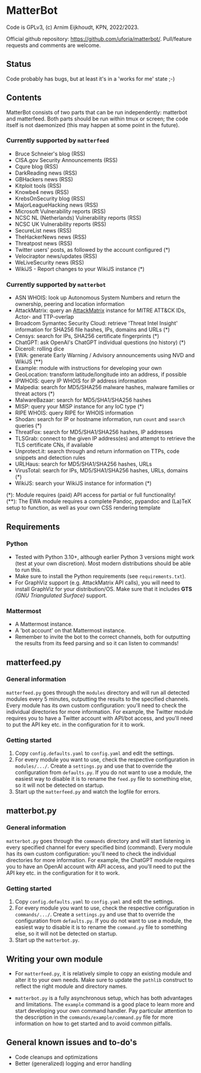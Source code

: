 # MatterBot

Code is GPLv3, (c) Arnim Eijkhoudt, KPN, 2022/2023.

Official github repository: https://github.com/uforia/matterbot/.
Pull/feature requests and comments are welcome.

## Status

Code probably has bugs, but at least it's in a 'works for me' state ;-)

## Contents

MatterBot consists of two parts that can be run independently: matterbot and matterfeed. Both parts should be run within tmux or screen; the code itself is not daemonized (this may happen at some point in the future).

### Currently supported by `matterfeed`

- Bruce Schneier's blog (RSS)
- CISA.gov Security Announcements (RSS)
- Cqure blog (RSS)
- DarkReading news (RSS)
- GBHackers news (RSS)
- Kitploit tools (RSS)
- Knowbe4 news (RSS)
- KrebsOnSecurity blog (RSS)
- MajorLeagueHacking news (RSS)
- Microsoft Vulnerability reports (RSS)
- NCSC NL (Netherlands) Vulnerability reports (RSS)
- NCSC UK Vulnerability reports (RSS)
- SecureList news (RSS)
- TheHackerNews news (RSS)
- Threatpost news (RSS)
- Twitter users' posts, as followed by the account configured (*)
- Velociraptor news/updates (RSS)
- WeLiveSecurity news (RSS)
- WikiJS - Report changes to your WikiJS instance (*)

### Currently supported by `matterbot`

- ASN WHOIS: look up Autonomous System Numbers and return the ownership, peering and location information
- AttackMatrix: query an [AttackMatrix](https://github.com/uforia/AttackMatrix) instance for MITRE ATT&CK IDs, Actor- and TTP-overlap
- Broadcom Symantec Security Cloud: retrieve 'Threat Intel Insight' information for SHA256 file hashes, IPs, domains and URLs (*)
- Censys: search for IPs, SHA256 certificate fingerprints (*)
- ChatGPT: ask OpenAI's ChatGPT individual questions (no history) (*)
- Diceroll: rolling dice
- EWA: generate Early Warning / Advisory announcements using NVD and WikiJS (**)
- Example: module with instructions for developing your own
- GeoLocation: transform latitude/longitude into an address, if possible
- IPWHOIS: query IP WHOIS for IP address information
- Malpedia: search for MD5/SHA256 malware hashes, malware families or threat actors (*)
- MalwareBazaar: search for MD5/SHA1/SHA256 hashes
- MISP: query your MISP instance for any IoC type (*)
- RIPE WHOIS: query RIPE for WHOIS information
- Shodan: search for IP or hostname information, run `count` and `search` queries (*)
- ThreatFox: search for MD5/SHA1/SHA256 hashes, IP addresses
- TLSGrab: connect to the given IP address(es) and attempt to retrieve the TLS certificate CNs, if available
- Unprotect.it: search through and return information on TTPs, code snippets and detection rules
- URLHaus: search for MD5/SHA1/SHA256 hashes, URLs
- VirusTotal: search for IPs, MD5/SHA1/SHA256 hashes, URLs, domains (*)
- WikiJS: search your WikiJS instance for information (*)

(*): Module requires (paid) API access for partial or full functionality!  
(**): The EWA module requires a complete Pandoc, pypandoc and (La)TeX setup to function, as well as your own CSS rendering template

## Requirements

### Python

- Tested with Python 3.10+, although earlier Python 3 versions might work (test at your own discretion). Most modern distributions should be able to run this.
- Make sure to install the Python requirements (see `requirements.txt`).
- For GraphViz support (e.g. AttackMatrix API calls), you will need to install GraphViz for your distribution/OS. Make sure that it includes **GTS** *(GNU Triangulated Surface)* support.

### Mattermost

- A Mattermost instance.
- A 'bot account' on that Mattermost instance.
- Remember to invite the bot to the correct channels, both for outputting the results from its feed parsing and so it can listen to commands!

## matterfeed.py

### General information

`matterfeed.py` goes through the `modules` directory and will run all detected modules every 5 minutes, outputting the results to the specified channels. Every module has its own custom configuration: you'll need to check the individual directories for more information. For example, the Twitter module requires you to have a Twitter account with API/bot access, and you'll need to put the API key etc. in the configuration for it to work.

### Getting started

1) Copy `config.defaults.yaml` to `config.yaml` and edit the settings.
2) For every module you want to use, check the respective configuration in `modules/.../`. Create a `settings.py` and use that to override the configuration from `defaults.py`. If you do not want to use a module, the easiest way to disable it is to rename the `feed.py` file to something else, so it will not be detected on startup.
3) Start up the `matterfeed.py` and watch the logfile for errors.

## matterbot.py

### General information

`matterbot.py` goes through the `commands` directory and will start listening in every specified channel for every specified bind (command). Every module has its own custom configuration: you'll need to check the individual directories for more information. For example, the ChatGPT module requires you to have an OpenAI account with API access, and you'll need to put the API key etc. in the configuration for it to work.

### Getting started

1) Copy `config.defaults.yaml` to `config.yaml` and edit the settings.
2) For every module you want to use, check the respective configuration in `commands/.../`. Create a `settings.py` and use that to override the configuration from `defaults.py`. If you do not want to use a module, the easiest way to disable it is to rename the `command.py` file to something else, so it will not be detected on startup.
3) Start up the `matterbot.py`.

## Writing your own module

- For `matterfeed.py`, it is relatively simple to copy an existing module and alter it to your own needs. Make sure to update the `pathlib` construct to reflect the right module and directory names.

- `matterbot.py` is a fully asynchronous setup, which has both advantages and limitations. The `example` command is a good place to learn more and start developing your own command handler. Pay particular attention to the description in the `commands/example/command.py` file for more information on how to get started and to avoid common pitfalls.

## General known issues and to-do's

- Code cleanups and optimizations
- Better (generalized) logging and error handling
